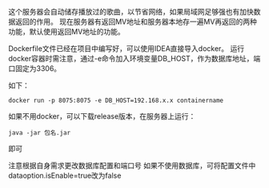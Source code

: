 这个服务器会自动储存播放过的歌曲，以节省网络，如果局域网足够强也有加快数据返回的作用。
现在服务器有返回MV地址和服务器本地存一遍MV再返回的两种功能，默认使用返回MV地址的功能。

Dockerfile文件已经在项目中编写好，可以使用IDEA直接导入docker。
运行docker容器时需注意，通过-e命令加入环境变量DB_HOST，作为数据库地址，端口固定为3306。

如下：
````
docker run -p 8075:8075 -e DB_HOST=192.168.x.x containername
````

如果不用docker，可以下载release版本，在服务器上运行：
```
java -jar 包名.jar
```
即可

注意根据自身需求更改数据库配置和端口号
如果不使用数据库，可将配置文件中dataoption.isEnable=true改为false
